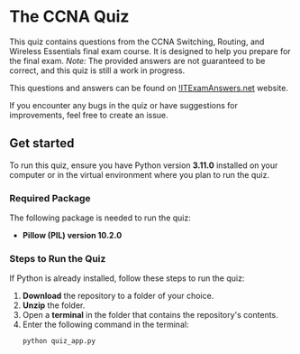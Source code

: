 # The CCNA Quiz 
This quiz contains questions from the CCNA Switching, Routing, and Wireless Essentials final exam course. It is designed to help you prepare for the final exam.
*Note:* The provided answers are not guaranteed to be correct, and this quiz is still a work in progress.

This questions and answers can be found on [!ITExamAnswers.net](https://itexamanswers.net/) website.

If you encounter any bugs in the quiz or have suggestions for improvements, feel free to create an issue.

## Get started
To run this quiz, ensure you have Python version **3.11.0** installed on your computer or in the virtual environment where you plan to run the quiz.

### Required Package
The following package is needed to run the quiz:  
- **Pillow (PIL) version 10.2.0**

### Steps to Run the Quiz
If Python is already installed, follow these steps to run the quiz:

1. **Download** the repository to a folder of your choice.  
2. **Unzip** the folder.  
3. Open a **terminal** in the folder that contains the repository's contents.  
4. Enter the following command in the terminal:  
   ```bash
   python quiz_app.py
   ```
